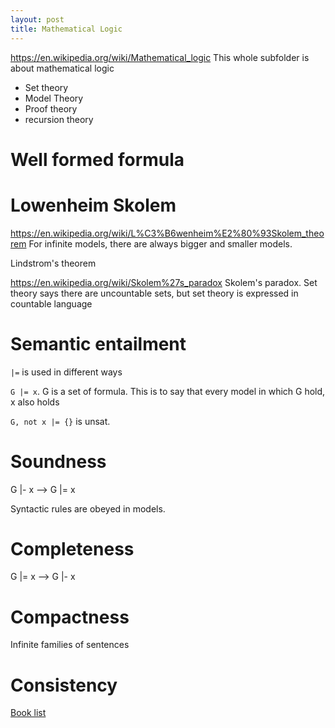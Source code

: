 ```yaml
---
layout: post
title: Mathematical Logic
---
```


https://en.wikipedia.org/wiki/Mathematical_logic
This whole subfolder is about mathematical logic

- Set theory
- Model Theory
- Proof theory
- recursion theory

# Well formed formula



# Lowenheim Skolem 
https://en.wikipedia.org/wiki/L%C3%B6wenheim%E2%80%93Skolem_theorem
For infinite models, there are always bigger and smaller models.


Lindstrom's theorem

https://en.wikipedia.org/wiki/Skolem%27s_paradox Skolem's paradox.
Set theory says there are uncountable sets, but set theory is expressed in countable language


# Semantic entailment
`|=` is used in different ways

`G |= x`. G is a set of formula. This is to say that every model in which G hold, x also holds

`G, not x |= {}` is unsat.

# Soundness
G |- x  --> G |= x

Syntactic rules are obeyed in models.


# Completeness
G |= x --> G |- x

# Compactness
Infinite families of sentences

# Consistency



[Book list](https://github.com/jaalonso/Libros_de_Logica/blob/main/README.org)